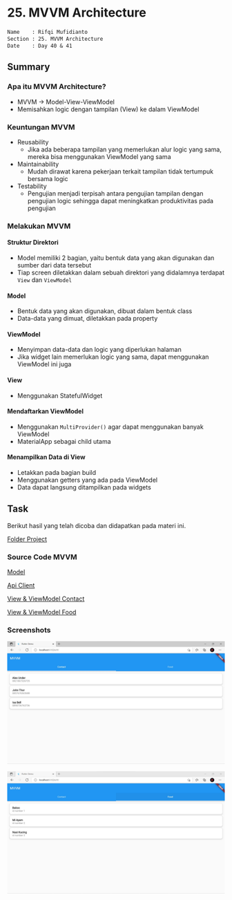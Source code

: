# 25. MVVM Architecture

```
Name    : Rifqi Mufidianto 
Section : 25. MVVM Architecture
Date    : Day 40 & 41
``` 

## Summary
### Apa itu MVVM Architecture?
- MVVM -> Model-View-ViewModel
- Memisahkan logic dengan tampilan (View) ke dalam ViewModel

### Keuntungan MVVM
- Reusability
    - Jika ada beberapa tampilan yang memerlukan alur logic yang sama, mereka bisa menggunakan ViewModel yang sama
- Maintainability
    - Mudah dirawat karena pekerjaan terkait tampilan tidak tertumpuk bersama logic
- Testability
     - Pengujian menjadi terpisah antara pengujian tampilan dengan pengujian logic sehingga dapat meningkatkan produktivitas pada pengujian         

### Melakukan MVVM

#### Struktur Direktori
- Model memiliki 2 bagian, yaitu bentuk data yang akan digunakan dan sumber dari data tersebut
- Tiap screen diletakkan dalam sebuah direktori yang didalamnya terdapat `View` dan `ViewModel`

#### Model
- Bentuk data yang akan digunakan, dibuat dalam bentuk class
- Data-data yang dimuat, diletakkan pada property

#### ViewModel
- Menyimpan data-data dan logic yang diperlukan halaman
- Jika widget lain memerlukan logic yang sama, dapat menggunakan ViewModel ini juga

#### View
- Menggunakan StatefulWidget

#### Mendaftarkan ViewModel
- Menggunakan `MultiProvider()` agar dapat menggunakan banyak ViewModel
- MaterialApp sebagai child utama

#### Menampilkan Data di View
- Letakkan pada bagian build
- Menggunakan getters yang ada pada ViewModel
- Data dapat langsung ditampilkan pada widgets

## Task
Berikut hasil yang telah dicoba dan didapatkan pada materi ini.

[Folder Project](./praktikum/mvvm25/lib/)

### Source Code MVVM

[Model](./praktikum/mvvm25/lib/models/)

[Api Client](./praktikum/mvvm25/lib/data/api_client.dart)

[View & ViewModel Contact](./praktikum/mvvm25/lib/screen/contact/)

[View & ViewModel Food](./praktikum/mvvm25/lib/screen/food/)

### Screenshots

![Screenshoots Tugas 1](./screenshoots/tugas1.jpg)

![Screenshoots Tugas 2](./screenshoots/tugas2.jpg)